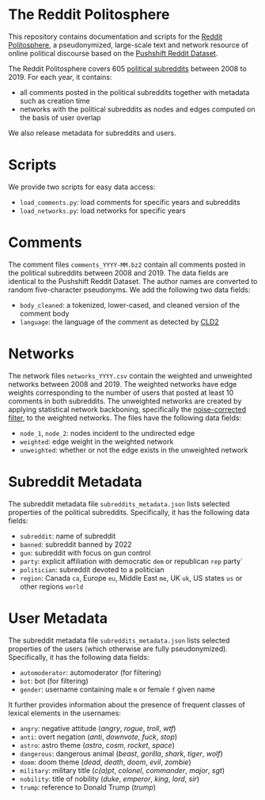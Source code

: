 # The Reddit Politosphere

This repository contains documentation and scripts for the [Reddit Politosphere](https://doi.org/10.5281/zenodo.5851729), a pseudonymized, 
large-scale text and network resource of online political discourse
based on the [Pushshift Reddit Dataset](https://doi.org/10.5281/zenodo.3608135). 

The Reddit Politosphere covers 605 [political subreddits](data/subreddits.txt) between 2008 to 2019.
For each year, it contains:

- all comments posted in the political subreddits together with metadata such as creation time
- networks with the political subreddits as nodes and edges computed on the basis of user overlap

We also release metadata for subreddits and users.

# Scripts

 We provide two scripts for easy data access:
 
 - `load_comments.py`: load comments for specific years and subreddits
 - `load_networks.py`: load networks for specific years

# Comments

The comment files `comments_YYYY-MM.bz2` contain all comments posted in the 
political subreddits between 2008 and 2019. The data fields are identical to the 
Pushshift Reddit Dataset. The author names are converted to random five-character pseudonyms. We add the following two data fields:

- `body_cleaned`: a tokenized, lower-cased, and cleaned version of the comment body 
- `language`: the language of the comment as detected by [CLD2](https://github.com/CLD2Owners/cld2)


# Networks

The network files `networks_YYYY.csv` contain the weighted and unweighted 
networks between 2008 and 2019. The weighted networks
have edge weights corresponding to the number of users that posted at least 10 comments
in both subreddits. The unweighted networks 
are created by applying statistical network backboning, 
specifically the [noise-corrected filter](https://www.michelecoscia.com/?pageid=287), to the 
weighted networks. The files have the following data fields:

- `node_1`, `node_2`: nodes incident to the undirected edge
- `weighted`: edge weight in the weighted network
- `unweighted`: whether or not the edge exists in the unweighted network

# Subreddit Metadata

The subreddit metadata file `subreddits_metadata.json` lists selected properties of the 
political subreddits. Specifically, it has the following data fields:

- `subreddit`: name of subreddit
- `banned`: subreddit banned by 2022
- `gun`: subreddit with focus on gun control
- `party`: explicit affiliation with democratic `dem` or republican `rep` party`
- `politician`: subreddit devoted to a politician
- `region`: Canada `ca`, Europe `eu`, Middle East `me`, UK `uk`, US states `us` or other regions `world`


# User Metadata

The subreddit metadata file `subreddits_metadata.json` lists selected properties of the 
users (which otherwise are fully pseudonymized). Specifically, it has the following data fields:

- `automoderator`: automoderator (for filtering)
- `bot`: bot (for filtering)
- `gender`: username containing male `m` or female `f` given name

It further provides information about the presence of frequent classes of 
lexical elements in the usernames:

- `angry`: negative attitude (_angry_, _rogue_, _troll_, _wtf_)
- `anti`: overt negation (_anti_, _downvote_, _fuck_, _stop_)
- `astro`: astro theme (_astro_, _cosm_, _rocket_, _space_)
- `dangerous`: dangerous animal (_beast_, _gorilla_, _shark_, _tiger_, _wolf_)
- `doom`: doom theme (_dead_, _death_, _doom_, _evil_, _zombie_)
- `military`: military title (_c(a)pt_, _colonel_, _commander_, _major_, _sgt_)
- `nobility`: title of nobility (_duke_, _emperor_, _king_, _lord_, _sir_)
- `trump`: reference to Donald Trump (_trump_)

